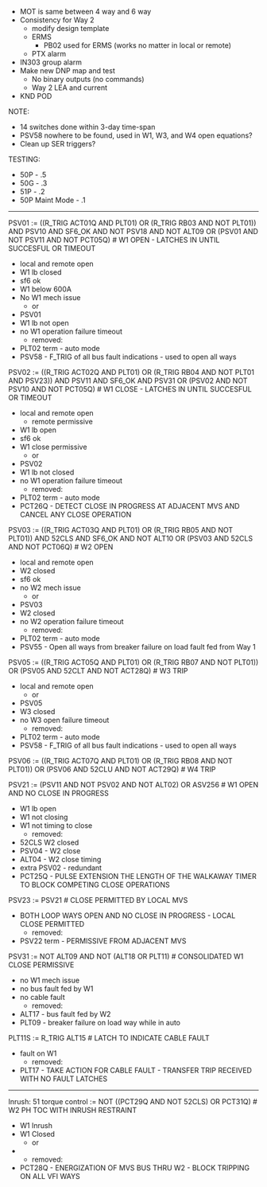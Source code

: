 - MOT is same between 4 way and 6 way
- Consistency for Way 2
	- modify design template
	- ERMS
		- PB02 used for ERMS (works no matter in local or remote)
	- PTX alarm
- IN303 group alarm
- Make new DNP map and test
	- No binary outputs (no commands)
	- Way 2 LEA and current
- KND POD

NOTE:
- 14 switches done within 3-day time-span
- PSV58 nowhere to be found, used in W1, W3, and W4 open equations?
- Clean up SER triggers?

TESTING:
- 50P - .5
- 50G - .3
- 51P - .2
- 50P Maint Mode - .1

---

PSV01 := ((R_TRIG ACT01Q AND PLT01) OR (R_TRIG RB03 AND NOT PLT01)) AND PSV10 AND SF6_OK AND NOT PSV18 AND NOT ALT09 OR (PSV01 AND NOT PSV11 AND NOT PCT05Q) # W1 OPEN - LATCHES IN UNTIL SUCCESFUL OR TIMEOUT
- local and remote open
- W1 lb closed
- sf6 ok
- W1 below 600A
- No W1 mech issue
	- or
- PSV01
- W1 lb not open
- no W1 operation failure timeout
	- removed:
- PLT02 term - auto mode
- PSV58 - F_TRIG of all bus fault indications - used to open all ways

PSV02 := ((R_TRIG ACT02Q AND PLT01) OR (R_TRIG RB04 AND NOT PLT01 AND PSV23)) AND PSV11 AND SF6_OK AND PSV31 OR (PSV02 AND NOT PSV10 AND NOT PCT05Q) # W1 CLOSE - LATCHES IN UNTIL SUCCESFUL OR TIMEOUT
- local and remote open
	- remote permissive
- W1 lb open
- sf6 ok
- W1 close permissive
	- or
- PSV02
- W1 lb not closed
- no W1 operation failure timeout
	- removed:
- PLT02 term - auto mode
- PCT26Q - DETECT CLOSE IN PROGRESS AT ADJACENT MVS AND CANCEL ANY CLOSE OPERATION

PSV03 := ((R_TRIG ACT03Q AND PLT01) OR (R_TRIG RB05 AND NOT PLT01)) AND 52CLS AND SF6_OK AND NOT ALT10 OR (PSV03 AND 52CLS AND NOT PCT06Q) # W2 OPEN
- local and remote open
- W2 closed
- sf6 ok
- no W2 mech issue
	- or
- PSV03
- W2 closed
- no W2 operation failure timeout
	- removed:
- PLT02 term - auto mode
- PSV55 - Open all ways from breaker failure on load fault fed from Way 1

PSV05 := ((R_TRIG ACT05Q AND PLT01) OR (R_TRIG RB07 AND NOT PLT01)) OR (PSV05 AND 52CLT AND NOT ACT28Q) # W3 TRIP
- local and remote open
	- or
- PSV05
- W3 closed
- no W3 open failure timeout
	- removed:
- PLT02 term - auto mode
- PSV58 - F_TRIG of all bus fault indications - used to open all ways

PSV06 := ((R_TRIG ACT07Q AND PLT01) OR (R_TRIG RB08 AND NOT PLT01)) OR (PSV06 AND 52CLU AND NOT ACT29Q) # W4 TRIP

PSV21 := (PSV11 AND NOT PSV02 AND NOT ALT02) OR ASV256 # W1 OPEN AND NO CLOSE IN PROGRESS
- W1 lb open
- W1 not closing
- W1 not timing to close
	- removed:
- 52CLS W2 closed
- PSV04 - W2 close
- ALT04 - W2 close timing
- extra PSV02 - redundant
- PCT25Q - PULSE EXTENSION THE LENGTH OF THE WALKAWAY TIMER TO BLOCK COMPETING CLOSE OPERATIONS

PSV23 := PSV21 # CLOSE PERMITTED BY LOCAL MVS
- BOTH LOOP WAYS OPEN AND NO CLOSE IN PROGRESS - LOCAL CLOSE PERMITTED
	- removed:
- PSV22 term - PERMISSIVE FROM ADJACENT MVS

PSV31 := NOT ALT09 AND NOT (ALT18 OR PLT11) # CONSOLIDATED W1 CLOSE PERMISSIVE
- no W1 mech issue
- no bus fault fed by W1
- no cable fault
	- removed:
- ALT17 - bus fault fed by W2 
- PLT09 - breaker failure on load way while in auto

PLT11S := R_TRIG ALT15 # LATCH TO INDICATE CABLE FAULT
- fault on W1
	- removed:
- PLT17 - TAKE ACTION FOR CABLE FAULT - TRANSFER TRIP RECEIVED WITH NO FAULT LATCHES

---
Inrush:
51 torque control := NOT ((PCT29Q AND NOT 52CLS) OR PCT31Q) # W2 PH TOC WITH INRUSH RESTRAINT
- W1 Inrush
- W1 Closed
	- or
- 
	- removed:
- PCT28Q - ENERGIZATION OF MVS BUS THRU W2 - BLOCK TRIPPING ON ALL VFI WAYS